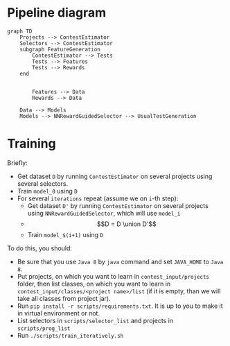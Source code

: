 # Pipeline diagram

```mermaid
graph TD
    Projects --> ContestEstimator
    Selectors --> ContestEstimator
    subgraph FeatureGeneration
        ContestEstimator --> Tests
        Tests --> Features
        Tests --> Rewards
    end
    
    
        Features --> Data
        Rewards --> Data
 
    Data --> Models
    Models --> NNRewardGuidedSelector --> UsualTestGeneration
```

# Training

Briefly:

* Get dataset `D` by running `ContestEstimator` on several projects using several selectors.
* Train `model_0` using `D`
* For several `iterations` repeat (assume we on `i`-th step): 
  * Get dataset `D'` by running `ContestEstimator` on several projects using `NNRewardGuidedSelector`, which will use `model_i`
  * $$D = D \union D'$$
  * Train `model_$(i+1)` using `D`

To do this, you should:
* Be sure that you use `Java 8` by `java` command and set `JAVA_HOME` to `Java 8`. 
* Put projects, on which you want to learn in `contest_input/projects` folder, then list classes, on which you want to learn in `contest_input/classes/<project name>/list` (if it is empty, than we will take all classes from project jar).
* Run `pip install -r scripts/requirements.txt`. It is up to you to make it in virtual environment or not.
* List selectors in `scripts/selector_list` and projects in `scripts/prog_list`
* Run `./scripts/train_iteratively.sh `
